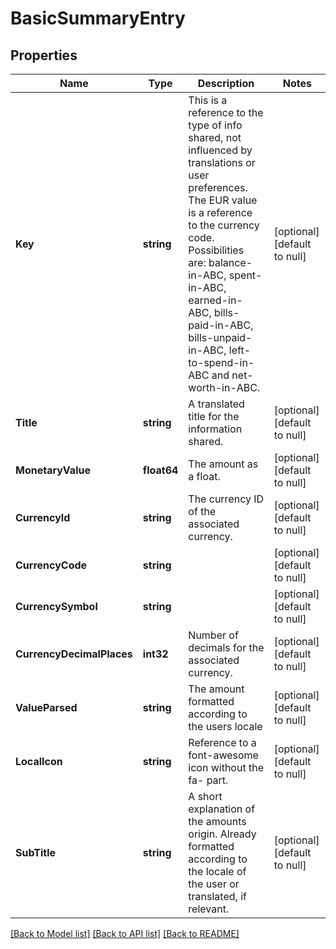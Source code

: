 # BasicSummaryEntry

## Properties
Name | Type | Description | Notes
------------ | ------------- | ------------- | -------------
**Key** | **string** | This is a reference to the type of info shared, not influenced by translations or user preferences. The EUR value is a reference to the currency code. Possibilities are: balance-in-ABC, spent-in-ABC, earned-in-ABC, bills-paid-in-ABC, bills-unpaid-in-ABC, left-to-spend-in-ABC and net-worth-in-ABC. | [optional] [default to null]
**Title** | **string** | A translated title for the information shared. | [optional] [default to null]
**MonetaryValue** | **float64** | The amount as a float. | [optional] [default to null]
**CurrencyId** | **string** | The currency ID of the associated currency. | [optional] [default to null]
**CurrencyCode** | **string** |  | [optional] [default to null]
**CurrencySymbol** | **string** |  | [optional] [default to null]
**CurrencyDecimalPlaces** | **int32** | Number of decimals for the associated currency. | [optional] [default to null]
**ValueParsed** | **string** | The amount formatted according to the users locale | [optional] [default to null]
**LocalIcon** | **string** | Reference to a font-awesome icon without the fa- part. | [optional] [default to null]
**SubTitle** | **string** | A short explanation of the amounts origin. Already formatted according to the locale of the user or translated, if relevant. | [optional] [default to null]

[[Back to Model list]](../README.md#documentation-for-models) [[Back to API list]](../README.md#documentation-for-api-endpoints) [[Back to README]](../README.md)

